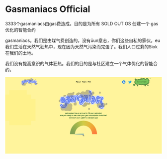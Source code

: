 # Gasmaniacs Official

3333个gasmaniacs由gas费造成。目的是为所有 SOLD OUT OS 创建一个 gas 优化的智能合约

gasmaniaos。我们是由煤气费创造的，没有üun意志，你们这些自私的家伙。eu我们生活在天然气狂热中，现在因为天然气污染而完蛋了。我们人口过剩的Siok在我们的土地。

我们没有提高意识的气体狂热。我们的目的是与社区建立一个气体优化的智能合约，

![nft](1661708806784.png)
